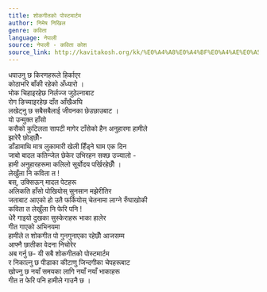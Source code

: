 ```yaml
---
title: शोकगीतको पोस्टमार्टम
author: निमेष निखिल
genre: कविता
language: नेपाली
source: नेपाली - कविता कोश
source_link: http://kavitakosh.org/kk/%E0%A4%A8%E0%A4%BF%E0%A4%AE%E0%A5%87%E0%A4%B7_%E0%A4%A8%E0%A4%BF%E0%A4%96%E0%A4%BF%E0%A4%B2
---
```


धपाउनु छ किरणहरूले हिर्काएर  
कोठाभरि बाँकी रहेको अँध्यारो ।  
भोक चिहाइरहेछ निर्लज्ज जुठेल्नाबाट  
रोग ङिच्याइरहेछ दाँत आँखैअघि  
लखेट्नु छ सबैसबैलाई जीवनका छेउछाउबाट ।  
यो उन्मुक्त हाँसो  
कसैको कुटिलता सापटी मागेर टाँसेको हैन अनुहारमा हामीले  
झारेरै छोड्छौँ-  
डाँडामाथि मात्र लुकामारी खेली हिँड्ने घाम एक दिन  
जाबो बादल कतिन्जेल छेकेर उभिरहन सक्छ उज्यालो -  
हामी अनुहारहरूमा कलिलो सूर्योदय पर्खिरहेछौँ ।  
लेखुँला नि कविता त !  
बस्, उक्सिऊन् मादल पेटहरू  
अलिकति हाँसो पोखियोस् सुनसान मझेरीतिर  
जताबाट आएको हो उतै फर्कियोस् चेतनामा लाग्ने रुँघाखोकी  
कविता त लेखुँला नि फेरि पनि !  
धेरै गाइयो दुखका सुस्केराहरू भाका हालेर  
गीत गाएको अभिनयमा  
हामीले त शोकगीत पो गुनगुनाएका रहेछौँ आजसम्म  
आफ्नै छातीका वेदना निचोरेर  
अब गर्नु छ- यी सबै शोकगीतको पोस्टमार्टम  
र निकाल्नु छ पीडाका कीटाणु जिन्दगीका चेपहरूबाट  
खोज्नु छ नयाँ समयका लागि नयाँ नयाँ भाकाहरू  
गीत त फेरि पनि हामीले गाउनै छ ।
